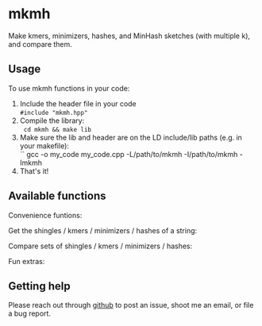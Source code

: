 # mkmh
Make kmers, minimizers, hashes, and MinHash sketches (with multiple k), and compare them. 

## Usage
To use mkmh functions in your code:  
1. Include the header file in your code  
    ```#include "mkmh.hpp"```      
2. Compile the library:  
    `` cd mkmh && make lib``  
3. Make sure the lib and header are on the LD include/lib paths (e.g. in your makefile):  
    `` gcc -o my_code my_code.cpp -L/path/to/mkmh -I/path/to/mkmh -lmkmh  
4. That's it!

## Available functions
Convenience funtions:

Get the shingles / kmers / minimizers / hashes of a string:

Compare sets of shingles / kmers / minimizers / hashes:

Fun extras:

## Getting help
Please reach out through [github](https://github.com/edawson/mkmh) to post an issue,
shoot me an email, or file a bug report.
